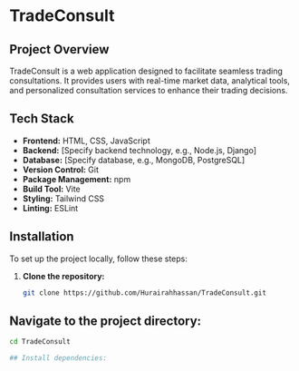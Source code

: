 # TradeConsult

## Project Overview

TradeConsult is a web application designed to facilitate seamless trading consultations. It provides users with real-time market data, analytical tools, and personalized consultation services to enhance their trading decisions.

## Tech Stack

- **Frontend:** HTML, CSS, JavaScript
- **Backend:** [Specify backend technology, e.g., Node.js, Django]
- **Database:** [Specify database, e.g., MongoDB, PostgreSQL]
- **Version Control:** Git
- **Package Management:** npm
- **Build Tool:** Vite
- **Styling:** Tailwind CSS
- **Linting:** ESLint

## Installation

To set up the project locally, follow these steps:

1. **Clone the repository:**
   ```bash
   git clone https://github.com/Hurairahhassan/TradeConsult.git

## Navigate to the project directory:
```bash
cd TradeConsult

## Install dependencies:
